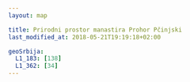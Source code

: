 ```yaml
---
layout: map

title: Prirodni prostor manastira Prohor Pčinjski
last_modified_at: 2018-05-21T19:19:18+02:00

geoSrbija:
  L1_183: [138]
  L1_362: [34]
---
```

